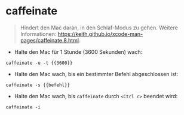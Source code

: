# caffeinate

> Hindert den Mac daran, in den Schlaf-Modus zu gehen.
> Weitere Informationen: <https://keith.github.io/xcode-man-pages/caffeinate.8.html>.

- Halte den Mac für 1 Stunde (3600 Sekunden) wach:

`caffeinate -u -t {{3600}}`

- Halte den Mac wach, bis ein bestimmter Befehl abgeschlossen ist:

`caffeinate -s {{befehl}}`

- Halte den Mac wach, bis `caffeinate` durch `<Ctrl c>` beendet wird:

`caffeinate -i`
